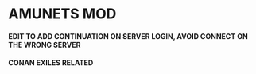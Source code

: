 # AMUNETS MOD

#### EDIT TO ADD CONTINUATION ON SERVER LOGIN, AVOID CONNECT ON THE WRONG SERVER
#### CONAN EXILES RELATED
